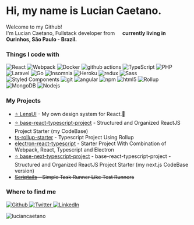 <h1>Hi, my name is Lucian Caetano.</h1>


<p>Welcome to my Github!</br> I'm Lucian Caetano, Fullstack developer from <img src="https://www.flaticon.com/svg/static/icons/svg/197/197386.svg" width="13"/> <b>currently living in Ourinhos, São Paulo - Brazil.</b></p>
<h3>Things I code with</h3>
<p>
  <img alt="React" src="https://img.shields.io/badge/-React-45b8d8?style=flat-square&logo=react&logoColor=white" />
  <img alt="Webpack" src="https://img.shields.io/badge/-Webpack-8DD6F9?style=flat-square&logo=webpack&logoColor=white" /> 
  <img alt="Docker" src="https://img.shields.io/badge/-Docker-46a2f1?style=flat-square&logo=docker&logoColor=white" />
  <img alt="github actions" src="https://img.shields.io/badge/-Github_Actions-2088FF?style=flat-square&logo=github-actions&logoColor=white" />
  <img alt="TypeScript" src="https://img.shields.io/badge/-TypeScript-007ACC?style=flat-square&logo=typescript&logoColor=white" />
  <img alt="PHP" src="https://img.shields.io/badge/-PHP-474a8a?style=flat-square&logo=PHP&logoColor=white" />
  <img alt="Laravel" src="https://img.shields.io/badge/-Laravel-FF2D20?style=flat-square&logo=Laravel&logoColor=white" />
  <img alt="Go" src="https://img.shields.io/badge/-GO-7fd5ea?style=flat-square&logo=Go&logoColor=333" />
  <img alt="Insomnia" src="https://img.shields.io/badge/-Insomnia-5849BE?style=flat-square&logo=insomnia&logoColor=white" />
  <img alt="Heroku" src="https://img.shields.io/badge/-Heroku-430098?style=flat-square&logo=heroku&logoColor=white" />
  <img alt="redux" src="https://img.shields.io/badge/-Redux-764ABC?style=flat-square&logo=redux&logoColor=white" />
  <img alt="Sass" src="https://img.shields.io/badge/-Sass-CC6699?style=flat-square&logo=sass&logoColor=white" />
  <img alt="Styled Components" src="https://img.shields.io/badge/-Styled_Components-db7092?style=flat-square&logo=styled-components&logoColor=white" />
  <img alt="git" src="https://img.shields.io/badge/-Git-F05032?style=flat-square&logo=git&logoColor=white" />
  <img alt="angular" src="https://img.shields.io/badge/-Angular-DD0031?style=flat-square&logo=angular&logoColor=white" />
  <img alt="npm" src="https://img.shields.io/badge/-NPM-CB3837?style=flat-square&logo=npm&logoColor=white" />
  <img alt="html5" src="https://img.shields.io/badge/-HTML5-E34F26?style=flat-square&logo=html5&logoColor=white" />
  <img alt="Rollup" src="https://img.shields.io/badge/-Rollup-EC4A3F?style=flat-square&logo=rollup.js&logoColor=white" />
  <img alt="MongoDB" src="https://img.shields.io/badge/-MongoDB-13aa52?style=flat-square&logo=mongodb&logoColor=white" />
  <img alt="Nodejs" src="https://img.shields.io/badge/-Nodejs-43853d?style=flat-square&logo=Node.js&logoColor=white" />
</p>

<h3> My Projects </h3>
<ul>
  <li><a href="https://www.npmjs.com/package/lens-ui" target="_blank">⭐ LensUI</a> - My own design system for React.🚀</li>
  <li><a href="https://github.com/luciancaetano/base-react-typescript-project" target="_blank">⭐ base-react-typescript-project</a> - Structured and Organized ReactJS Project Starter (my CodeBase)</li>
    <li><a href="https://github.com/luciancaetano/ts-rollup-starter" target="_blank">ts-rollup-starter</a> - Typescript Project Using Rollup</li>
    <li><a href="https://github.com/luciancaetano/electron-react-typescript" target="_blank">electron-react-typescript</a> - Starter Project With Combination of Webpack, React, Typescript and Electron</li>
  <li><a href="https://github.com/luciancaetano/base-next-typescript-project" target="_blank">⭐ base-next-typescript-project</a> -  base-react-typescript-project</a> - Structured and Organized ReactJS Project Starter (my next.js CodeBase version)</li>
  <li><s><a href="https://www.npmjs.com/package/scriptails" target="_blank">Scriptails</a> - Simple Task Runner Like Test Runners</s></li>
</ul>


<h3>Where to find me</h3>
<p>
  <a href="https://github.com/luciancaetano" target="_blank">
    <img alt="Github" src="https://img.shields.io/badge/GitHub-%2312100E.svg?&style=for-the-badge&logo=Github&logoColor=white" />
  </a>
  <a href="https://twitter.com/luciancaetano" target="_blank">
    <img alt="Twitter" src="https://img.shields.io/badge/twitter-%231DA1F2.svg?&style=for-the-badge&logo=twitter&logoColor=white" />
  </a> 
  <a href="https://www.linkedin.com/in/lucian-caetano-10524346/" target="_blank">
    <img alt="LinkedIn" src="https://img.shields.io/badge/linkedin-%230077B5.svg?&style=for-the-badge&logo=linkedin&logoColor=white" />
  </a>
</p>

<p><img align="center" src="https://github-readme-stats.vercel.app/api/top-langs?username=luciancaetano&show_icons=true&locale=en&layout=compact" alt="luciancaetano" /></p>
